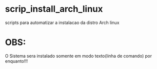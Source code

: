 # scrip_install_arch_linux
scripts para automatizar a instalacao da distro Arch linux

# OBS:
O Sistema sera instalado somente em modo texto(linha de comando) por enquanto!!!

